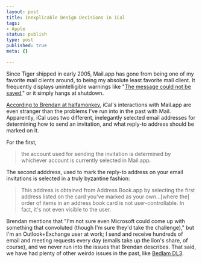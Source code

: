 ```yaml
--- 
layout: post
title: Inexplicable Design Decisions in iCal
tags: 
- Apple
status: publish
type: post
published: true
meta: {}

---
```

Since Tiger shipped in early 2005, Mail.app has gone from being one of my favorite mail clients around, to being my absolute least favorite mail client. It frequently displays unintelligible warnings like "<a href="http://www.inertramblings.com/2006/03/09/mailapp-and-courier-imap-the-message-could-not-be-saved/">The message could not be saved</a>," or it simply hangs at shutdown.

  <a href="http://www.halfamonkey.net/archives/2006/08/failure_to_just.php">According to Brendan at halfamonkey</a>, iCal's interactions with Mail.app are even stranger than the problems I've run into in the past with Mail. Apparently, iCal uses two different, inelegantly selected email addresses for determining how to send an invitation, and what reply-to address should be marked on it.

  For the first,
  <blockquote>the account used for sending the invitation is determined by whichever account is currently selected in Mail.app.</blockquote>

  The second adddress, used to mark the reply-to address on your email invitations is selected in a truly byzantine fashion:
  <blockquote>This address is obtained from Address Book.app by selecting the first address listed on the card you've marked as your own...[where the] order of items in an address book card is not user-controllable. In fact, it's not even visible to the user.</blockquote>

  Brendan mentions that "I'm not sure even Microsoft could come up with something that convoluted (though I'm sure they'd take the challenge)," but I'm an Outlook+Exchange user at work; I send and receive hundreds of email and meeting requests every day (emails take up the lion's share, of course), and we never run into the issues that Brendan describes. That said, we have had plenty of other weirdo issues in the past, like <a href="http://msexchangeteam.com/archive/2004/04/08/109626.aspx">Bedlam DL3</a>.

